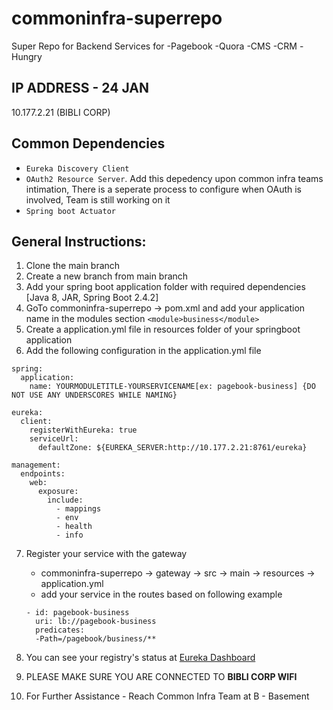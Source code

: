 # commoninfra-superrepo
Super Repo for Backend Services for -Pagebook -Quora -CMS -CRM -Hungry

## IP ADDRESS - 24 JAN
10.177.2.21 (BIBLI CORP)

## Common Dependencies
  - `Eureka Discovery Client`
  - `OAuth2 Resource Server`. Add this depedency upon common infra teams intimation, There is a seperate process to configure when OAuth is involved, Team is still working on it
  - `Spring boot Actuator`
  
## General Instructions:
  1. Clone the main branch
  2. Create a new branch from main branch
  3. Add your spring boot application folder with required dependencies [Java 8, JAR, Spring Boot 2.4.2]
  4. GoTo commoninfra-superrepo -> pom.xml and add your application name in the modules section ```<module>business</module>```
  5. Create a application.yml file in resources folder of your springboot application
  6. Add the following configuration in the application.yml file


```
spring:
  application:
    name: YOURMODULETITLE-YOURSERVICENAME[ex: pagebook-business] {DO NOT USE ANY UNDERSCORES WHILE NAMING}

eureka:
  client:
    registerWithEureka: true
    serviceUrl:
      defaultZone: ${EUREKA_SERVER:http://10.177.2.21:8761/eureka}

management:
  endpoints:
    web:
      exposure:
        include:
          - mappings
          - env
          - health
          - info
```

  7. Register your service with the gateway
      - commoninfra-superrepo -> gateway -> src -> main -> resources -> application.yml
      - add your service in the routes based on following example
      ```
      - id: pagebook-business
        uri: lb://pagebook-business
        predicates:
        -Path=/pagebook/business/**
      ```
   8. You can see your registry's status at [Eureka Dashboard](http://10.177.2.21:8761/)
   
   9. PLEASE MAKE SURE YOU ARE CONNECTED TO **BIBLI CORP WIFI**
   
   10. For Further Assistance - Reach Common Infra Team at B - Basement
